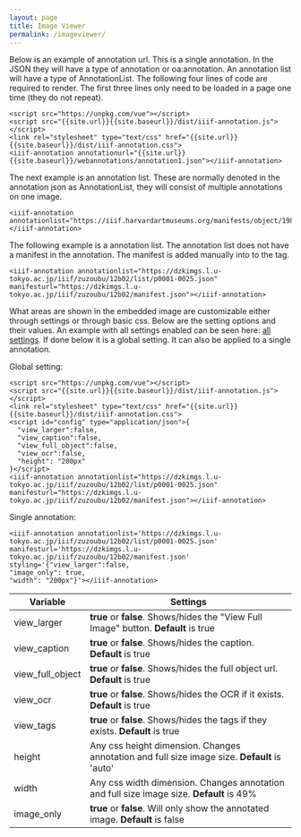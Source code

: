 ```yaml
---
layout: page
title: Image Viewer
permalink: /imageviewer/
---
```

<script src="https://unpkg.com/vue"></script>
<script src="{{site.url}}{{site.baseurl}}/dist/iiif-annotation.js"></script>
<link rel="stylesheet" type="text/css" href="{{site.url}}{{site.baseurl}}/dist/iiif-annotation.css">


Below is an example of annotation url. This is a single annotation. In the JSON they will have a type of annotation or oa:annotation. An annotation list will have a type of AnnotationList. The following four lines of code are required to render. The first three lines only need to be loaded in a page one time (they do not repeat).

```
<script src="https://unpkg.com/vue"></script>
<script src="{{site.url}}{{site.baseurl}}/dist/iiif-annotation.js"></script>
<link rel="stylesheet" type="text/css" href="{{site.url}}{{site.baseurl}}/dist/iiif-annotation.css">
<iiif-annotation annotationurl="{{site.url}}{{site.baseurl}}/webannotations/annotation1.json"></iiif-annotation>

```
<iiif-annotation annotationurl="{{site.baseurl}}/webannotations/annotation1.json"></iiif-annotation>


The next example is an annotation list. These are normally denoted in the annotation json as AnnotationList, they will consist of multiple annotations on one image.
```
<iiif-annotation annotationlist="https://iiif.harvardartmuseums.org/manifests/object/198021/list/48466698"></iiif-annotation>
```

<iiif-annotation annotationlist="https://iiif.harvardartmuseums.org/manifests/object/198021/list/48466698"></iiif-annotation>

The following example is a annotation list. The annotation list does not have a manifest in the annotation. The manifest is added manually into to the tag.
```
<iiif-annotation annotationlist="https://dzkimgs.l.u-tokyo.ac.jp/iiif/zuzoubu/12b02/list/p0001-0025.json" manifesturl="https://dzkimgs.l.u-tokyo.ac.jp/iiif/zuzoubu/12b02/manifest.json"></iiif-annotation>
```

<iiif-annotation annotationlist="https://dzkimgs.l.u-tokyo.ac.jp/iiif/zuzoubu/12b02/list/p0001-0025.json" manifesturl="https://dzkimgs.l.u-tokyo.ac.jp/iiif/zuzoubu/12b02/manifest.json"></iiif-annotation>

What areas are shown in the embedded image are customizable either through settings or through basic css. Below are the setting options and their values. An example with all settings enabled can be seen here: [all settings]({{site.baseurl}}/imageviewer_settings). If done below it is a global setting. It can also be applied to a single annotation.

Global setting:
```
<script src="https://unpkg.com/vue"></script>
<script src="{{site.url}}{{site.baseurl}}/dist/iiif-annotation.js"></script>
<link rel="stylesheet" type="text/css" href="{{site.url}}{{site.baseurl}}/dist/iiif-annotation.css">
<script id="config" type="application/json">{
  "view_larger":false,
  "view_caption":false,
  "view_full_object":false,
  "view_ocr":false,
  "height": "200px"
}</script>
<iiif-annotation annotationlist="https://dzkimgs.l.u-tokyo.ac.jp/iiif/zuzoubu/12b02/list/p0001-0025.json" manifesturl="https://dzkimgs.l.u-tokyo.ac.jp/iiif/zuzoubu/12b02/manifest.json"></iiif-annotation>
```

Single annotation:
```
<iiif-annotation annotationlist='https://dzkimgs.l.u-tokyo.ac.jp/iiif/zuzoubu/12b02/list/p0001-0025.json' manifesturl='https://dzkimgs.l.u-tokyo.ac.jp/iiif/zuzoubu/12b02/manifest.json' styling='{"view_larger":false,
"image_only": true,
"width": "200px"}'></iiif-annotation>
```

<iiif-annotation annotationlist='https://dzkimgs.l.u-tokyo.ac.jp/iiif/zuzoubu/12b02/list/p0001-0025.json' manifesturl='https://dzkimgs.l.u-tokyo.ac.jp/iiif/zuzoubu/12b02/manifest.json' styling='{"view_larger":false,
"image_only": true,
"width": "200px"}'></iiif-annotation>


| Variable      | Settings |
| ----------- | ----------- |
| view_larger   | **true** or **false**. Shows/hides the "View Full Image" button. **Default** is true |
| view_caption |  **true** or **false**. Shows/hides the caption. **Default** is true |
| view_full_object |  **true** or **false**. Shows/hides the full object url. **Default** is true |
| view_ocr |  **true** or **false**. Shows/hides the OCR if it exists. **Default** is true |
| view_tags | **true** or **false**. Shows/hides the tags if they exists. **Default** is true |
| height | Any css height dimension. Changes annotation and full size image size. **Default** is 'auto' |
| width | Any css width dimension. Changes annotation and full size image size. **Default** is 49% |
| image_only | **true** or **false**. Will only show the annotated image. **Default** is false |
